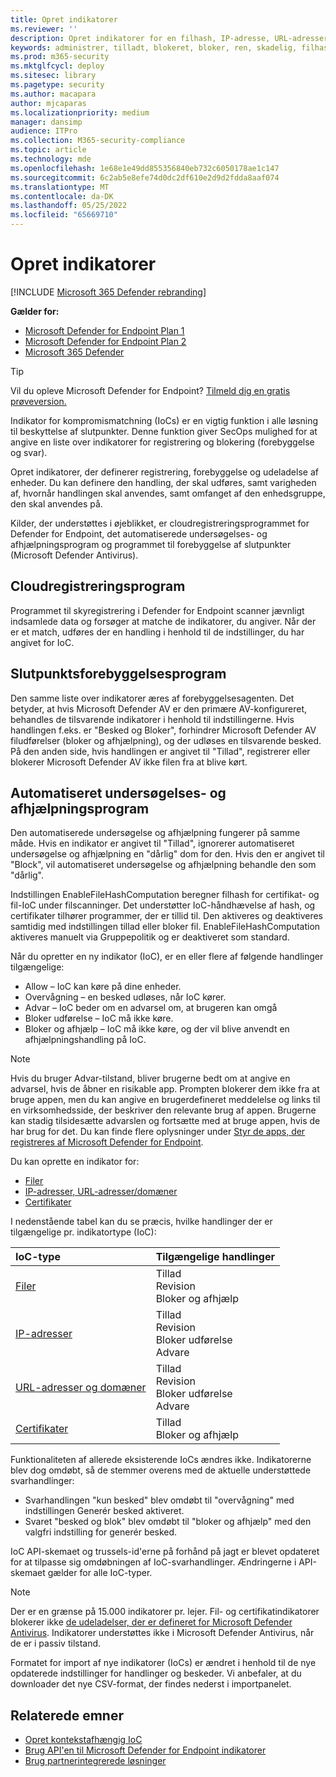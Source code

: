 ```yaml
---
title: Opret indikatorer
ms.reviewer: ''
description: Opret indikatorer for en filhash, IP-adresse, URL-adresser eller domæner, der definerer registrering, forebyggelse og udeladelse af enheder.
keywords: administrer, tilladt, blokeret, bloker, ren, skadelig, filhash, IP-adresse, URL-adresser, domæne
ms.prod: m365-security
ms.mktglfcycl: deploy
ms.sitesec: library
ms.pagetype: security
ms.author: macapara
author: mjcaparas
ms.localizationpriority: medium
manager: dansimp
audience: ITPro
ms.collection: M365-security-compliance
ms.topic: article
ms.technology: mde
ms.openlocfilehash: 1e68e1e49dd855356840eb732c6050178ae1c147
ms.sourcegitcommit: 6c2ab5e8efe74d0dc2df610e2d9d2fdda8aaf074
ms.translationtype: MT
ms.contentlocale: da-DK
ms.lasthandoff: 05/25/2022
ms.locfileid: "65669710"
---
```

# <a name="create-indicators"></a>Opret indikatorer

[!INCLUDE [Microsoft 365 Defender rebranding](../../includes/microsoft-defender.md)]

**Gælder for:**

- [Microsoft Defender for Endpoint Plan 1](/microsoft-365/security/defender-endpoint/defender-endpoint-plan-1)
- [Microsoft Defender for Endpoint Plan 2](https://go.microsoft.com/fwlink/p/?linkid=2154037)
- [Microsoft 365 Defender](https://go.microsoft.com/fwlink/?linkid=2118804)

> [!TIP]
>
> Vil du opleve Microsoft Defender for Endpoint? [Tilmeld dig en gratis prøveversion.](https://www.microsoft.com/WindowsForBusiness/windows-atp?ocid=docs-wdatp-automationexclusionlist-abovefoldlink)

Indikator for kompromismatchning (IoCs) er en vigtig funktion i alle løsning til beskyttelse af slutpunkter. Denne funktion giver SecOps mulighed for at angive en liste over indikatorer for registrering og blokering (forebyggelse og svar).

Opret indikatorer, der definerer registrering, forebyggelse og udeladelse af enheder. Du kan definere den handling, der skal udføres, samt varigheden af, hvornår handlingen skal anvendes, samt omfanget af den enhedsgruppe, den skal anvendes på.

Kilder, der understøttes i øjeblikket, er cloudregistreringsprogrammet for Defender for Endpoint, det automatiserede undersøgelses- og afhjælpningsprogram og programmet til forebyggelse af slutpunkter (Microsoft Defender Antivirus).

## <a name="cloud-detection-engine"></a>Cloudregistreringsprogram

Programmet til skyregistrering i Defender for Endpoint scanner jævnligt indsamlede data og forsøger at matche de indikatorer, du angiver. Når der er et match, udføres der en handling i henhold til de indstillinger, du har angivet for IoC.

## <a name="endpoint-prevention-engine"></a>Slutpunktsforebyggelsesprogram

Den samme liste over indikatorer æres af forebyggelsesagenten. Det betyder, at hvis Microsoft Defender AV er den primære AV-konfigureret, behandles de tilsvarende indikatorer i henhold til indstillingerne. Hvis handlingen f.eks. er "Besked og Bloker", forhindrer Microsoft Defender AV filudførelser (bloker og afhjælpning), og der udløses en tilsvarende besked. På den anden side, hvis handlingen er angivet til "Tillad", registrerer eller blokerer Microsoft Defender AV ikke filen fra at blive kørt.

## <a name="automated-investigation-and-remediation-engine"></a>Automatiseret undersøgelses- og afhjælpningsprogram

Den automatiserede undersøgelse og afhjælpning fungerer på samme måde. Hvis en indikator er angivet til "Tillad", ignorerer automatiseret undersøgelse og afhjælpning en "dårlig" dom for den. Hvis den er angivet til "Block", vil automatiseret undersøgelse og afhjælpning behandle den som "dårlig".

Indstillingen EnableFileHashComputation beregner filhash for certifikat- og fil-IoC under filscanninger. Det understøtter IoC-håndhævelse af hash, og certifikater tilhører programmer, der er tillid til. Den aktiveres og deaktiveres samtidig med indstillingen tillad eller bloker fil. EnableFileHashComputation aktiveres manuelt via Gruppepolitik og er deaktiveret som standard.

Når du opretter en ny indikator (IoC), er en eller flere af følgende handlinger tilgængelige:

- Allow – IoC kan køre på dine enheder.
- Overvågning – en besked udløses, når IoC kører.
- Advar – IoC beder om en advarsel om, at brugeren kan omgå 
- Bloker udførelse – IoC må ikke køre.
- Bloker og afhjælp – IoC må ikke køre, og der vil blive anvendt en afhjælpningshandling på IoC.

>[!NOTE]
> Hvis du bruger Advar-tilstand, bliver brugerne bedt om at angive en advarsel, hvis de åbner en risikable app. Prompten blokerer dem ikke fra at bruge appen, men du kan angive en brugerdefineret meddelelse og links til en virksomhedsside, der beskriver den relevante brug af appen. Brugerne kan stadig tilsidesætte advarslen og fortsætte med at bruge appen, hvis de har brug for det. Du kan finde flere oplysninger under [Styr de apps, der registreres af Microsoft Defender for Endpoint](/cloud-app-security/mde-govern).

Du kan oprette en indikator for:

- [Filer](indicator-file.md)
- [IP-adresser, URL-adresser/domæner](indicator-ip-domain.md)
- [Certifikater](indicator-certificates.md)

I nedenstående tabel kan du se præcis, hvilke handlinger der er tilgængelige pr. indikatortype (IoC):

| IoC-type | Tilgængelige handlinger |
|:---|:---|
| [Filer](indicator-file.md) | Tillad <br> Revision <br> Bloker og afhjælp |
| [IP-adresser](indicator-ip-domain.md) | Tillad <br> Revision <br> Bloker udførelse <br> Advare |
| [URL-adresser og domæner](indicator-ip-domain.md) | Tillad <br> Revision <br> Bloker udførelse<br> Advare |
| [Certifikater](indicator-certificates.md) | Tillad <br> Bloker og afhjælp |

Funktionaliteten af allerede eksisterende IoCs ændres ikke. Indikatorerne blev dog omdøbt, så de stemmer overens med de aktuelle understøttede svarhandlinger:

- Svarhandlingen "kun besked" blev omdøbt til "overvågning" med indstillingen Generér besked aktiveret.
- Svaret "besked og blok" blev omdøbt til "bloker og afhjælp" med den valgfri indstilling for generér besked.

IoC API-skemaet og trussels-id'erne på forhånd på jagt er blevet opdateret for at tilpasse sig omdøbningen af IoC-svarhandlinger. Ændringerne i API-skemaet gælder for alle IoC-typer.

> [!Note]
> Der er en grænse på 15.000 indikatorer pr. lejer. Fil- og certifikatindikatorer blokerer ikke [de udeladelser, der er defineret for Microsoft Defender Antivirus](/windows/security/threat-protection/microsoft-defender-antivirus/configure-exclusions-microsoft-defender-antivirus). Indikatorer understøttes ikke i Microsoft Defender Antivirus, når de er i passiv tilstand.
>
> Formatet for import af nye indikatorer (IoCs) er ændret i henhold til de nye opdaterede indstillinger for handlinger og beskeder. Vi anbefaler, at du downloader det nye CSV-format, der findes nederst i importpanelet.

## <a name="related-topics"></a>Relaterede emner

- [Opret kontekstafhængig IoC](respond-file-alerts.md#add-indicator-to-block-or-allow-a-file)
- [Brug API'en til Microsoft Defender for Endpoint indikatorer](ti-indicator.md)
- [Brug partnerintegrerede løsninger](partner-applications.md)
